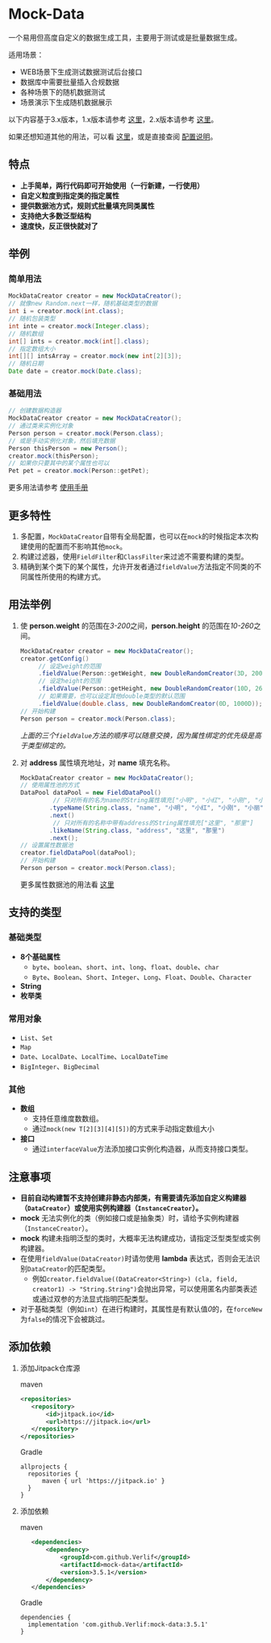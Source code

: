 # Mock-Data

一个易用但高度自定义的数据生成工具，主要用于测试或是批量数据生成。

适用场景：

- WEB场景下生成测试数据测试后台接口
- 数据库中需要批量插入合规数据
- 各种场景下的随机数据测试
- 场景演示下生成随机数据展示

以下内容基于3.x版本，1.x版本请参考 [这里](readme-1.x.md)，2.x版本请参考 [这里](readme-2.x.md)。

如果还想知道其他的用法，可以看 [这里](docs/3.x/Directions.md)，或是直接查阅 [配置说明](docs/3.x/MockConfig.md)。

## 特点

- **上手简单，两行代码即可开始使用（一行新建，一行使用）**
- **自定义粒度到指定类的指定属性**
- **提供数据池方式，规则式批量填充同类属性**
- **支持绝大多数泛型结构**
- **速度快，反正很快就对了**

## 举例

### 简单用法

   ```java
   MockDataCreator creator = new MockDataCreator();
   // 就像new Random.next一样，随机基础类型的数据
   int i = creator.mock(int.class);
   // 随机包装类型
   int inte = creator.mock(Integer.class);
   // 随机数组
   int[] ints = creator.mock(int[].class);
   // 指定数组大小
   int[][] intsArray = creator.mock(new int[2][3]);
   // 随机日期
   Date date = creator.mock(Date.class);
   ```

### 基础用法

   ```java
   // 创建数据构造器
   MockDataCreator creator = new MockDataCreator();
   // 通过类来实例化对象
   Person person = creator.mock(Person.class);
   // 或是手动实例化对象，然后填充数据
   Person thisPerson = new Person();
   creator.mock(thisPerson);
   // 如果你只要其中的某个属性也可以
   Pet pet = creator.mock(Person::getPet);
   ```

更多用法请参考 [使用手册](docs/3.x/Directions.md)

## 更多特性

1. 多配置，`MockDataCreator`自带有全局配置，也可以在`mock`的时候指定本次构建使用的配置而不影响其他`mock`。
2. 构建过滤器，使用`FieldFilter`和`ClassFilter`来过滤不需要构建的类型。
3. 精确到某个类下的某个属性，允许开发者通过`fieldValue`方法指定不同类的不同属性所使用的构建方式。

## 用法举例

1. 使 __person.weight__ 的范围在*3-200*之间，__person.height__ 的范围在*10-260*之间。

   ```java
   MockDataCreator creator = new MockDataCreator();
   creator.getConfig()
        // 设定weight的范围
        .fieldValue(Person::getWeight, new DoubleRandomCreator(3D, 200D))
        // 设定height的范围
        .fieldValue(Person::getHeight, new DoubleRandomCreator(10D, 260D))
        // 如果需要，也可以设定其他double类型的默认范围
        .fieldValue(double.class, new DoubleRandomCreator(0D, 1000D));
   // 开始构建
   Person person = creator.mock(Person.class);
   ```

   *上面的三个`fieldValue`方法的顺序可以随意交换，因为属性绑定的优先级是高于类型绑定的。*

2. 对 **address** 属性填充地址，对 **name** 填充名称。

   ```java
   MockDataCreator creator = new MockDataCreator();
   // 使用属性池的方式
   DataPool dataPool = new FieldDataPool()
            // 只对所有的名为name的String属性填充["小明", "小红", "小刚", "小丽"]
           .typeName(String.class, "name", "小明", "小红", "小刚", "小丽")
           .next()
            // 只对所有的名称中带有address的String属性填充["这里", "那里"]
           .likeName(String.class, "address", "这里", "那里")
           .next();
   // 设置属性数据池
   creator.fieldDataPool(dataPool);
   // 开始构建
   Person person = creator.mock(Person.class);
   ```

   更多属性数据池的用法看 [这里](docs/3.x/FieldDataPool.md)

## 支持的类型

### 基础类型

- __8个基础属性__
   - `byte`、`boolean`、`short`、`int`、`long`、`float`、`double`、`char`
   - `Byte`、`Boolean`、`Short`、`Integer`、`Long`、`Float`、`Double`、`Character`
- __String__
- __枚举类__

### 常用对象

- `List`、`Set`
- `Map`
- `Date`、`LocalDate`、`LocalTime`、`LocalDateTime`
- `BigInteger`、`BigDecimal`

### 其他

- __数组__
   - 支持任意维度数数组。
   - 通过`mock(new T[2][3][4][5])`的方式来手动指定数组大小
- **接口**
  - 通过`interfaceValue`方法添加接口实例化构造器，从而支持接口类型。

## 注意事项

- __目前自动构建暂不支持创建非静态内部类，有需要请先添加自定义构建器（`DataCreator`）或使用实例构建器（`InstanceCreator`）。__
- __mock__ 无法实例化的类（例如接口或是抽象类）时，请给予实例构建器（`InstanceCreator`）。
- __mock__ 构建未指明泛型的类时，大概率无法构建成功，请指定泛型类型或实例构建器。
- 在使用`fieldValue(DataCreator)`时请勿使用 __lambda__ 表达式，否则会无法识别`DataCreator`的匹配类型。
  - 例如`creator.fieldValue((DataCreator<String>) (cla, field, creator1) -> "String.String")`会抛出异常，可以使用匿名内部类表述或通过双参的方法显式指明匹配类型。
- 对于基础类型（例如`int`）在进行构建时，其属性是有默认值*0*的，在`forceNew`为`false`的情况下会被跳过。

## 添加依赖

1. 添加Jitpack仓库源

   maven

    ```xml
    <repositories>
       <repository>
           <id>jitpack.io</id>
           <url>https://jitpack.io</url>
       </repository>
    </repositories>
    ```

   Gradle

    ```text
    allprojects {
      repositories {
          maven { url 'https://jitpack.io' }
      }
    }
    ```

2. 添加依赖

   maven

   ```xml
      <dependencies>
          <dependency>
              <groupId>com.github.Verlif</groupId>
              <artifactId>mock-data</artifactId>
              <version>3.5.1</version>
          </dependency>
      </dependencies>
   ```

   Gradle

   ```text
   dependencies {
     implementation 'com.github.Verlif:mock-data:3.5.1'
   }
   ```
